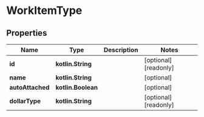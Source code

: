 
# WorkItemType

## Properties
Name | Type | Description | Notes
------------ | ------------- | ------------- | -------------
**id** | **kotlin.String** |  |  [optional] [readonly]
**name** | **kotlin.String** |  |  [optional]
**autoAttached** | **kotlin.Boolean** |  |  [optional]
**dollarType** | **kotlin.String** |  |  [optional] [readonly]



